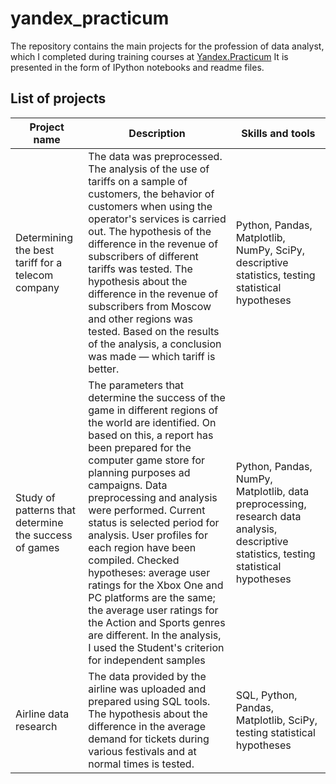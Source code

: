 # yandex_practicum
The repository contains the main projects for the profession of data analyst, which I completed during training courses at [Yandex.Practicum](https://practicum.yandex.ru/data-analyst/) It is presented in the form of IPython notebooks and readme files.

## __List of projects__

|__Project name__|__Description__|__Skills and tools__|
|----------------|---------------|--------------------|
|Determining the best tariff for a telecom company|The data was preprocessed. The analysis of the use of tariffs on a sample of customers, the behavior of customers when using the operator's services is carried out. The hypothesis of the difference in the revenue of subscribers of different tariffs was tested. The hypothesis about the difference in the revenue of subscribers from Moscow and other regions was tested. Based on the results of the analysis, a conclusion was made — which tariff is better.|Python, Pandas, Matplotlib, NumPy, SciPy, descriptive statistics, testing statistical hypotheses|
|Study of patterns that determine the success of games|The parameters that determine the success of the game in different regions of the world are identified. On based on this, a report has been prepared for the computer game store for planning purposes ad campaigns. Data preprocessing and analysis were performed. Current status is selected period for analysis. User profiles for each region have been compiled. Checked hypotheses: average user ratings for the Xbox One and PC platforms are the same; the average user ratings for the Action and Sports genres are different. In the analysis, I used the Student's criterion for independent samples|Python, Pandas, NumPy, Matplotlib, data preprocessing, research data analysis, descriptive statistics, testing statistical hypotheses|
|Airline data research|The data provided by the airline was uploaded and prepared using SQL tools. The hypothesis about the difference in the average demand for tickets during various festivals and at normal times is tested.|SQL, Python, Pandas, Matplotlib, SciPy, testing statistical hypotheses|
